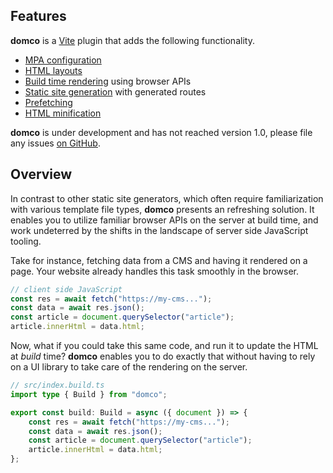## Features

**domco** is a [Vite](https://vitejs.dev) plugin that adds the following functionality.

- [MPA configuration](/docs/learn#html)
- [HTML layouts](/docs/learn#layout)
- [Build time rendering](/docs/learn#build) using browser APIs
- [Static site generation](/docs/learn#dynamic-routes) with generated routes
- [Prefetching](/docs/modules#prefetch)
- [HTML minification](/docs/learn#html-minification)

**domco** is under development and has not reached version 1.0, please file any issues [on GitHub](https://github.com/rossrobino/domco/issues).

## Overview

In contrast to other static site generators, which often require familiarization with various template file types, **domco** presents an refreshing solution. It enables you to utilize familiar browser APIs on the server at build time, and work undeterred by the shifts in the landscape of server side JavaScript tooling.

Take for instance, fetching data from a CMS and having it rendered on a page. Your website already handles this task smoothly in the browser.

```js
// client side JavaScript
const res = await fetch("https://my-cms...");
const data = await res.json();
const article = document.querySelector("article");
article.innerHtml = data.html;
```

Now, what if you could take this same code, and run it to update the HTML at _build_ time? **domco** enables you to do exactly that without having to rely on a UI library to take care of the rendering on the server.

```ts
// src/index.build.ts
import type { Build } from "domco";

export const build: Build = async ({ document }) => {
	const res = await fetch("https://my-cms...");
	const data = await res.json();
	const article = document.querySelector("article");
	article.innerHtml = data.html;
};
```
